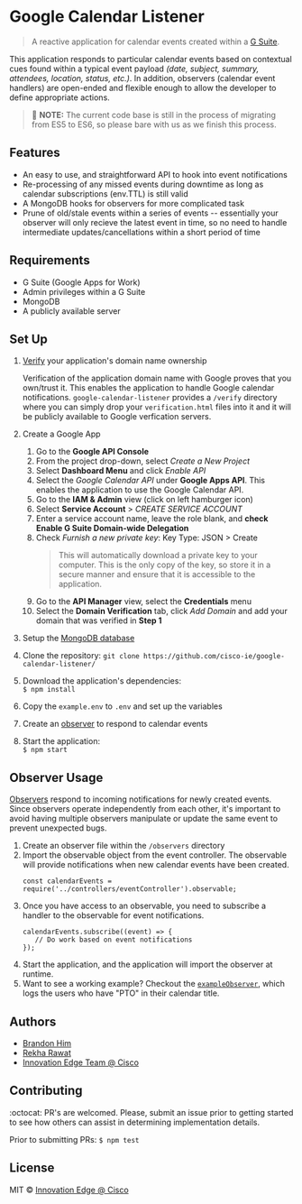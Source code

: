 # Google Calendar Listener
> A reactive application for calendar events created within a [G Suite](https://gsuite.google.com/).

This application responds to particular calendar events based on contextual cues found within a typical event payload *(date, subject, summary, attendees, location, status, etc.)*. In addition, observers (calendar event handlers) are open-ended and flexible enough to allow the developer to define appropriate actions.

> :wave: **NOTE:** The current code base is still in the process of migrating from ES5 to ES6, so please bare with us as we finish this process.

## Features
- An easy to use, and straightforward API to hook into event notifications
- Re-processing of any missed events during downtime as long as calendar subscriptions (env.TTL) is still valid
- A MongoDB hooks for observers for more complicated task
- Prune of old/stale events within a series of events -- essentially your observer will only recieve the latest event in time, so no need to handle intermediate updates/cancellations within a short period of time

## Requirements
- G Suite (Google Apps for Work)
- Admin privileges within a G Suite
- MongoDB
- A publicly available server

## Set Up
1. [Verify](https://support.google.com/webmasters/answer/35179?authuser=0) your application's domain name ownership
    
    Verification of the application domain name with Google proves that you own/trust it. This enables the application to handle Google calendar notifications. `google-calendar-listener` provides a `/verify` directory where you can simply drop your `verification.html` files into it and it will be publicly available to Google verfication servers.

2. Create a Google App
    1. Go to the **Google API Console**
    2. From the project drop-down, select *Create a New Project*
    3. Select **Dashboard Menu** and click *Enable API*
    4. Select the *Google Calendar API* under **Google Apps API**. This enables the application to use the Google Calendar API.
    5. Go to the **IAM & Admin** view (click on left hamburger icon)
    6. Select **Service Account** > *CREATE SERVICE ACCOUNT*
    7. Enter a service account name, leave the role blank, and **check Enable G Suite Domain-wide Delegation**
    8. Check *Furnish a new private key*: Key Type: JSON > Create
        > This will automatically download a private key to your computer. This is the only copy of the key, so store it in a secure manner and ensure that it is accessible to the application.
    9. Go to the **API Manager** view, select the **Credentials** menu
    10. Select the **Domain Verification** tab, click *Add Domain* and add your domain that was verified in **Step 1**
3. Setup the [MongoDB database](https://docs.mongodb.com/manual/installation/?jmp=footer)
4. Clone the repository: `git clone https://github.com/cisco-ie/google-calendar-listener/`
5. Download the application's dependencies:    
    `$ npm install`
6. Copy the `example.env` to `.env` and set up the variables
7. Create an [observer](#observer-usage) to respond to calendar events
8. Start the application:    
    `$ npm start`

## Observer Usage
[Observers](http://reactivex.io/rxjs/class/es6/MiscJSDoc.js~ObserverDoc.html) respond to incoming notifications for newly created events. Since observers operate independently from each other, it's important to avoid having multiple observers manipulate or update the same event to prevent unexpected bugs.

1. Create an observer file within the `/observers` directory
2. Import the observable object from the event controller. The observable will provide notifications when new calendar events have been created.   
   ```
   const calendarEvents = require('../controllers/eventController').observable;
   ```
3. Once you have access to an observable, you need to subscribe a handler to the observable for event notifications.
   ```
   calendarEvents.subscribe((event) => {
      // Do work based on event notifications
   });
   ```
4. Start the application, and the application will import the observer at runtime.
5. Want to see a working example? Checkout the [`exampleObserver`](/blob/master/observers/exampleObserver.js), which logs the users who have "PTO" in their calendar title.

## Authors
- [Brandon Him](https://github.com/brh55/)
- [Rekha Rawat](https://github.com/rekharawat)
- [Innovation Edge Team @ Cisco](https://github.com/cisco-ie)

## Contributing
:octocat: PR's are welcomed. Please, submit an issue prior to getting started to see how others can assist in determining implementation details.

Prior to submitting PRs: `$ npm test`

## License
MIT © [Innovation Edge @ Cisco](https://github.com/cisco-ie/google-calendar-listener)
